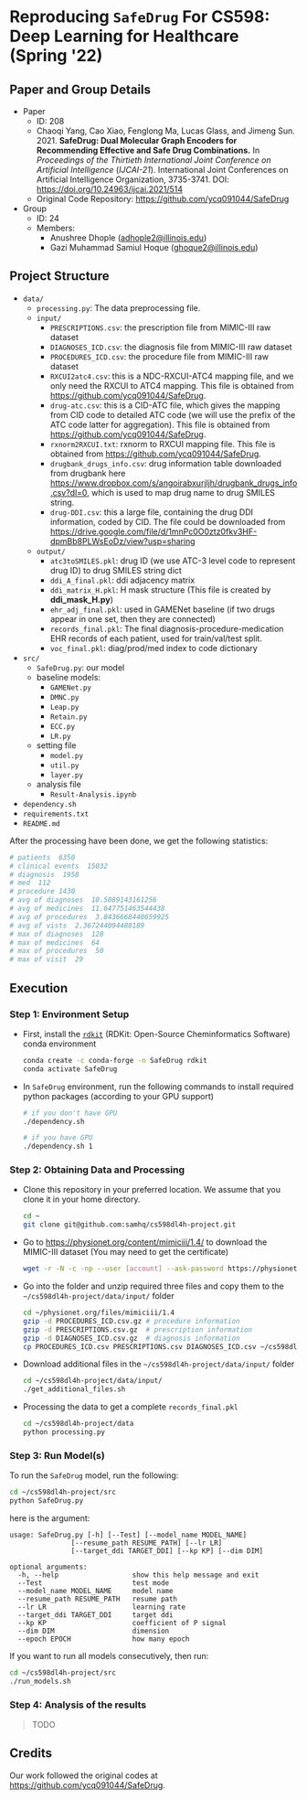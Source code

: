 # Reproducing `SafeDrug` For CS598: Deep Learning for Healthcare (Spring '22)

## Paper and Group Details

- Paper
  - ID: 208
  - Chaoqi Yang, Cao Xiao, Fenglong Ma, Lucas Glass, and Jimeng Sun. 2021. **SafeDrug: Dual Molecular Graph Encoders for Recommending Effective and Safe Drug Combinations.** In *Proceedings of the Thirtieth International Joint Conference on Artificial Intelligence* (*IJCAI-21*). International Joint Conferences on Artificial Intelligence Organization, 3735-3741. DOI: https://doi.org/10.24963/ijcai.2021/514
  - Original Code Repository: https://github.com/ycq091044/SafeDrug
- Group
  - ID: 24
  - Members:
    - Anushree Dhople (adhople2@illinois.edu)
    - Gazi Muhammad Samiul Hoque (ghoque2@illinois.edu)

## Project Structure
- `data/`
  - `processing.py`: The data preprocessing file.
  - `input/`
    - `PRESCRIPTIONS.csv`: the prescription file from MIMIC-III raw dataset
    - `DIAGNOSES_ICD.csv`: the diagnosis file from MIMIC-III raw dataset
    - `PROCEDURES_ICD.csv`: the procedure file from MIMIC-III raw dataset
    - `RXCUI2atc4.csv`: this is a NDC-RXCUI-ATC4 mapping file, and we only need the RXCUI to ATC4 mapping. This file is obtained from https://github.com/ycq091044/SafeDrug.
    - `drug-atc.csv`: this is a CID-ATC file, which gives the mapping from CID code to detailed ATC code (we will use the prefix of the ATC code latter for aggregation). This file is obtained from https://github.com/ycq091044/SafeDrug.
    - `rxnorm2RXCUI.txt`: rxnorm to RXCUI mapping file. This file is obtained from https://github.com/ycq091044/SafeDrug.
    - `drugbank_drugs_info.csv`: drug information table downloaded from drugbank here https://www.dropbox.com/s/angoirabxurjljh/drugbank_drugs_info.csv?dl=0, which is used to map drug name to drug SMILES string.
    - `drug-DDI.csv`: this a large file, containing the drug DDI information, coded by CID. The file could be downloaded from https://drive.google.com/file/d/1mnPc0O0ztz0fkv3HF-dpmBb8PLWsEoDz/view?usp=sharing
  - `output/`
    - `atc3toSMILES.pkl`: drug ID (we use ATC-3 level code to represent drug ID) to drug SMILES string dict
    - `ddi_A_final.pkl`: ddi adjacency matrix
    - `ddi_matrix_H.pkl`: H mask structure (This file is created by **ddi_mask_H.py**)
    - `ehr_adj_final.pkl`: used in GAMENet baseline (if two drugs appear in one set, then they are connected)
    - `records_final.pkl`: The final diagnosis-procedure-medication EHR records of each patient, used for train/val/test split.
    - `voc_final.pkl`: diag/prod/med index to code dictionary
- `src/`
  - `SafeDrug.py`: our model
  - baseline models:
    - `GAMENet.py`
    - `DMNC.py`
    - `Leap.py`
    - `Retain.py`
    - `ECC.py`
    - `LR.py`
  - setting file
    - `model.py`
    - `util.py`
    - `layer.py`
  - analysis file
    - `Result-Analysis.ipynb`
- `dependency.sh`
- `requirements.txt`
- `README.md`

After the processing have been done, we get the following statistics:

```bash
# patients  6350
# clinical events  15032
# diagnosis  1958
# med  112
# procedure 1430
# avg of diagnoses  10.5089143161256
# avg of medicines  11.647751463544438
# avg of procedures  3.8436668440659925
# avg of vists  2.367244094488189
# max of diagnoses  128
# max of medicines  64
# max of procedures  50
# max of visit  29
```

## Execution

### Step 1: Environment Setup

- First, install the [`rdkit`](https://www.rdkit.org/) (RDKit: Open-Source Cheminformatics Software) conda environment

  ```bash
  conda create -c conda-forge -n SafeDrug rdkit
  conda activate SafeDrug
  ```

- In `SafeDrug` environment, run the following commands to install required python packages (according to your GPU support)

  ```bash
  # if you don't have GPU
  ./dependency.sh

  # if you have GPU
  ./dependency.sh 1
  ```

### Step 2: Obtaining Data and Processing

- Clone this repository in your preferred location. We assume that you clone it in your home directory.
  
  ```bash
  cd ~
  git clone git@github.com:samhq/cs598dl4h-project.git 
  ```

- Go to https://physionet.org/content/mimiciii/1.4/ to download the MIMIC-III dataset (You may need to get the certificate)

  ```bash
  wget -r -N -c -np --user [account] --ask-password https://physionet.org/files/mimiciii/1.4/
  ```

- Go into the folder and unzip required three files and copy them to the `~/cs598dl4h-project/data/input/` folder

  ```bash
  cd ~/physionet.org/files/mimiciii/1.4
  gzip -d PROCEDURES_ICD.csv.gz # procedure information
  gzip -d PRESCRIPTIONS.csv.gz  # prescription information
  gzip -d DIAGNOSES_ICD.csv.gz  # diagnosis information
  cp PROCEDURES_ICD.csv PRESCRIPTIONS.csv DIAGNOSES_ICD.csv ~/cs598dl4h-project/data/input/
  ```

- Download additional files in the `~/cs598dl4h-project/data/input/` folder
  
  ```bash
  cd ~/cs598dl4h-project/data/input/
  ./get_additional_files.sh
  ```

- Processing the data to get a complete `records_final.pkl`

  ```bash
  cd ~/cs598dl4h-project/data
  python processing.py
  ```

### Step 3: Run Model(s)

To run the `SafeDrug` model, run the following:

```bash
cd ~/cs598dl4h-project/src
python SafeDrug.py
```

here is the argument:

    usage: SafeDrug.py [-h] [--Test] [--model_name MODEL_NAME]
                   [--resume_path RESUME_PATH] [--lr LR]
                   [--target_ddi TARGET_DDI] [--kp KP] [--dim DIM]
    
    optional arguments:
      -h, --help                  show this help message and exit
      --Test                      test mode
      --model_name MODEL_NAME     model name
      --resume_path RESUME_PATH   resume path
      --lr LR                     learning rate
      --target_ddi TARGET_DDI     target ddi
      --kp KP                     coefficient of P signal
      --dim DIM                   dimension
      --epoch EPOCH               how many epoch

If you want to run all models consecutively, then run:

```bash
cd ~/cs598dl4h-project/src
./run_models.sh
```

### Step 4: Analysis of the results

> TODO

## Credits

Our work followed the original codes at https://github.com/ycq091044/SafeDrug.

